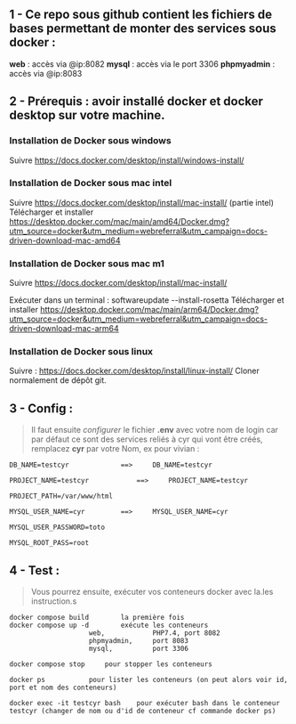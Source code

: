 

## 1 - Ce repo sous github contient les fichiers de bases permettant de monter des services sous docker :

 **web** : accès via @ip:8082
 **mysql** : accès via le port 3306
 **phpmyadmin** : accès via @ip:8083
 
## 2 - Prérequis : avoir installé docker et docker desktop sur votre machine.

### Installation de Docker sous windows 
Suivre https://docs.docker.com/desktop/install/windows-install/

### Installation de Docker sous mac intel
Suivre https://docs.docker.com/desktop/install/mac-install/ (partie intel)
 Télécharger et installer https://desktop.docker.com/mac/main/amd64/Docker.dmg?utm_source=docker&utm_medium=webreferral&utm_campaign=docs-driven-download-mac-amd64 

### Installation de Docker sous mac m1
Suivre https://docs.docker.com/desktop/install/mac-install/

Exécuter dans un terminal : 
softwareupdate --install-rosetta
Télécharger et installer https://desktop.docker.com/mac/main/arm64/Docker.dmg?utm_source=docker&utm_medium=webreferral&utm_campaign=docs-driven-download-mac-arm64 

### Installation de Docker sous linux

Suivre : https://docs.docker.com/desktop/install/linux-install/ 
Cloner normalement de dépôt git.

## 3 - Config : 

> Il faut ensuite *configurer* le fichier <b>.env</b> avec votre nom de
> login car par défaut ce sont des services reliés à cyr qui vont être créés, remplacez <b>cyr</b> par votre Nom, ex pour vivian :

	DB_NAME=testcyr				==> 	DB_NAME=testcyr
	
	PROJECT_NAME=testcyr			==> 	PROJECT_NAME=testcyr
	
	PROJECT_PATH=/var/www/html
	
	MYSQL_USER_NAME=cyr			==> 	MYSQL_USER_NAME=cyr
	
	MYSQL_USER_PASSWORD=toto
	
	MYSQL_ROOT_PASS=root

## 4 - Test : 

> Vous pourrez ensuite, exécuter vos conteneurs docker avec la.les
> instruction.s

  
  	docker compose build	 	la première fois
	docker compose up -d		exécute les conteneurs
						web,			PHP7.4, port 8082
						phpmyadmin,	 	port 8083
						mysql, 			port 3306

	docker compose stop		pour stopper les conteneurs
	
	docker ps			pour lister les conteneurs (on peut alors voir id, port et nom des conteneurs)

	docker exec -it testcyr bash	pour exécuter bash dans le conteneur testcyr (changer de nom ou d'id de conteneur cf commande docker ps)
					
	
	
	
